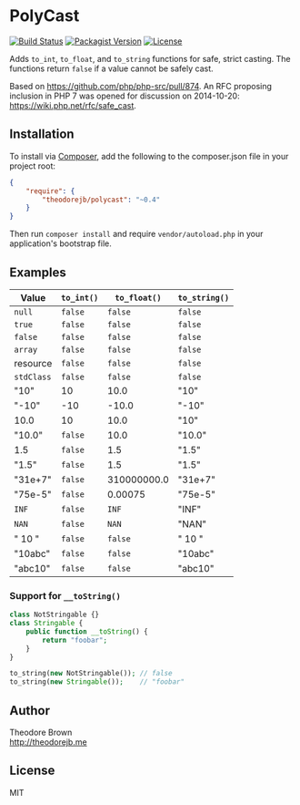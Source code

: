 # PolyCast

[![Build Status](https://travis-ci.org/theodorejb/PolyCast.svg?branch=master)](https://travis-ci.org/theodorejb/PolyCast) [![Packagist Version](https://img.shields.io/packagist/v/theodorejb/polycast.svg)](https://packagist.org/packages/theodorejb/polycast) [![License](https://img.shields.io/packagist/l/theodorejb/polycast.svg)](LICENSE.md)

Adds `to_int`, `to_float`, and `to_string` functions for safe, strict casting.
The functions return `false` if a value cannot be safely cast.

Based on https://github.com/php/php-src/pull/874.
An RFC proposing inclusion in PHP 7 was opened for discussion on 2014-10-20:
https://wiki.php.net/rfc/safe_cast.

## Installation

To install via [Composer](https://getcomposer.org/),
add the following to the composer.json file in your project root:

```json
{
    "require": {
        "theodorejb/polycast": "~0.4"
    }
}
```

Then run `composer install` and require `vendor/autoload.php`
in your application's bootstrap file.

## Examples

Value      | `to_int()` | `to_float()` | `to_string()`
---------- | ---------- | ------------ | -------------
`null`     | `false`    | `false`      | `false`
`true`     | `false`    | `false`      | `false`
`false`    | `false`    | `false`      | `false`
`array`    | `false`    | `false`      | `false`
resource   | `false`    | `false`      | `false`
`stdClass` | `false`    | `false`      | `false`
"10"       | 10         | 10.0         | "10"
"-10"      | -10        | -10.0        | "-10"
10.0       | 10         | 10.0         | "10"
"10.0"     | `false`    | 10.0         | "10.0"
1.5        | `false`    | 1.5          | "1.5"
"1.5"      | `false`    | 1.5          | "1.5"
"31e+7"    | `false`    | 310000000.0  | "31e+7"
"75e-5"    | `false`    | 0.00075      | "75e-5"
`INF`      | `false`    | `INF`        | "INF"
`NAN`      | `false`    | `NAN`        | "NAN"
"   10   " | `false`    | `false`      | "   10   "
"10abc"    | `false`    | `false`      | "10abc"
"abc10"    | `false`    | `false`      | "abc10"

### Support for `__toString()`

```php
class NotStringable {}
class Stringable {
    public function __toString() {
        return "foobar";
    }
}

to_string(new NotStringable()); // false
to_string(new Stringable());    // "foobar"
```

## Author

Theodore Brown  
<http://theodorejb.me>

## License

MIT
